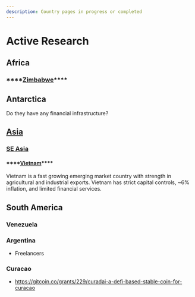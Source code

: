 ```yaml
---
description: Country pages in progress or completed
---
```


# Active Research

## Africa

### \*\*\*\*[**Zimbabwe**](africa/zimbabwe.md)\*\*\*\*

## Antarctica

Do they have any financial infrastructure?

## [Asia](asia/)

### [SE Asia](asia/se-asia/)

#### \*\*\*\*[**Vietnam**](asia/se-asia/vietnam.md)\*\*\*\*

Vietnam is a fast growing emerging market country with strength in agricultural and industrial exports. Vietnam has strict capital controls, ~6% inflation, and limited financial services.

## South America

### **Venezuela**

### **Argentina**

* Freelancers

### **Curacao**

* https://gitcoin.co/grants/229/curadai-a-defi-based-stable-coin-for-curacao

